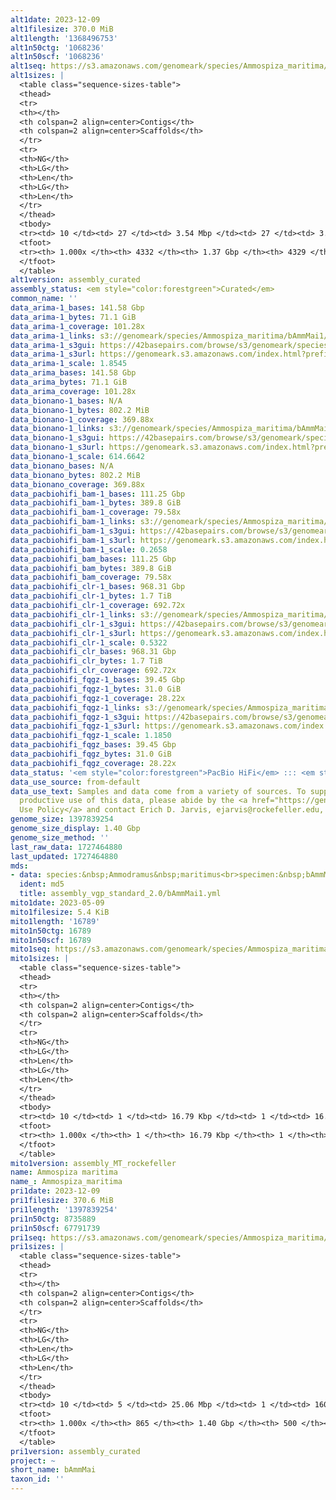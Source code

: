 ```yaml
---
alt1date: 2023-12-09
alt1filesize: 370.0 MiB
alt1length: '1368496753'
alt1n50ctg: '1068236'
alt1n50scf: '1068236'
alt1seq: https://s3.amazonaws.com/genomeark/species/Ammospiza_maritima/bAmmMai1/assembly_curated/bAmmMai1.alt.cur.20231209.fasta.gz
alt1sizes: |
  <table class="sequence-sizes-table">
  <thead>
  <tr>
  <th></th>
  <th colspan=2 align=center>Contigs</th>
  <th colspan=2 align=center>Scaffolds</th>
  </tr>
  <tr>
  <th>NG</th>
  <th>LG</th>
  <th>Len</th>
  <th>LG</th>
  <th>Len</th>
  </tr>
  </thead>
  <tbody>
  <tr><td> 10 </td><td> 27 </td><td> 3.54 Mbp </td><td> 27 </td><td> 3.54 Mbp </td></tr><tr><td> 20 </td><td> 75 </td><td> 2.46 Mbp </td><td> 75 </td><td> 2.46 Mbp </td></tr><tr><td> 30 </td><td> 140 </td><td> 1.82 Mbp </td><td> 140 </td><td> 1.82 Mbp </td></tr><tr><td> 40 </td><td> 225 </td><td> 1.40 Mbp </td><td> 225 </td><td> 1.40 Mbp </td></tr><tr style="background-color:#cccccc;"><td> 50 </td><td> 337 </td><td> 1.07 Mbp </td><td> 337 </td><td> 1.07 Mbp </td></tr><tr><td> 60 </td><td> 485 </td><td> 0.80 Mbp </td><td> 485 </td><td> 0.80 Mbp </td></tr><tr><td> 70 </td><td> 689 </td><td> 0.55 Mbp </td><td> 689 </td><td> 0.55 Mbp </td></tr><tr><td> 80 </td><td> 1005 </td><td> 335.79 Kbp </td><td> 1005 </td><td> 335.79 Kbp </td></tr><tr><td> 90 </td><td> 1628 </td><td> 137.35 Kbp </td><td> 1627 </td><td> 137.38 Kbp </td></tr><tr><td> 100 </td><td> 4332 </td><td> 126  bp </td><td> 4329 </td><td> 7.46 Kbp </td></tr></tbody>
  <tfoot>
  <tr><th> 1.000x </th><th> 4332 </th><th> 1.37 Gbp </th><th> 4329 </th><th> 1.37 Gbp </th></tr>
  </tfoot>
  </table>
alt1version: assembly_curated
assembly_status: <em style="color:forestgreen">Curated</em>
common_name: ''
data_arima-1_bases: 141.58 Gbp
data_arima-1_bytes: 71.1 GiB
data_arima-1_coverage: 101.28x
data_arima-1_links: s3://genomeark/species/Ammospiza_maritima/bAmmMai1/genomic_data/arima/<br>
data_arima-1_s3gui: https://42basepairs.com/browse/s3/genomeark/species/Ammospiza_maritima/bAmmMai1/genomic_data/arima/
data_arima-1_s3url: https://genomeark.s3.amazonaws.com/index.html?prefix=species/Ammospiza_maritima/bAmmMai1/genomic_data/arima/
data_arima-1_scale: 1.8545
data_arima_bases: 141.58 Gbp
data_arima_bytes: 71.1 GiB
data_arima_coverage: 101.28x
data_bionano-1_bases: N/A
data_bionano-1_bytes: 802.2 MiB
data_bionano-1_coverage: 369.88x
data_bionano-1_links: s3://genomeark/species/Ammospiza_maritima/bAmmMai1/genomic_data/bionano/<br>
data_bionano-1_s3gui: https://42basepairs.com/browse/s3/genomeark/species/Ammospiza_maritima/bAmmMai1/genomic_data/bionano/
data_bionano-1_s3url: https://genomeark.s3.amazonaws.com/index.html?prefix=species/Ammospiza_maritima/bAmmMai1/genomic_data/bionano/
data_bionano-1_scale: 614.6642
data_bionano_bases: N/A
data_bionano_bytes: 802.2 MiB
data_bionano_coverage: 369.88x
data_pacbiohifi_bam-1_bases: 111.25 Gbp
data_pacbiohifi_bam-1_bytes: 389.8 GiB
data_pacbiohifi_bam-1_coverage: 79.58x
data_pacbiohifi_bam-1_links: s3://genomeark/species/Ammospiza_maritima/bAmmMai1/genomic_data/pacbio_hifi/<br>
data_pacbiohifi_bam-1_s3gui: https://42basepairs.com/browse/s3/genomeark/species/Ammospiza_maritima/bAmmMai1/genomic_data/pacbio_hifi/
data_pacbiohifi_bam-1_s3url: https://genomeark.s3.amazonaws.com/index.html?prefix=species/Ammospiza_maritima/bAmmMai1/genomic_data/pacbio_hifi/
data_pacbiohifi_bam-1_scale: 0.2658
data_pacbiohifi_bam_bases: 111.25 Gbp
data_pacbiohifi_bam_bytes: 389.8 GiB
data_pacbiohifi_bam_coverage: 79.58x
data_pacbiohifi_clr-1_bases: 968.31 Gbp
data_pacbiohifi_clr-1_bytes: 1.7 TiB
data_pacbiohifi_clr-1_coverage: 692.72x
data_pacbiohifi_clr-1_links: s3://genomeark/species/Ammospiza_maritima/bAmmMai1/genomic_data/pacbio_hifi/<br>
data_pacbiohifi_clr-1_s3gui: https://42basepairs.com/browse/s3/genomeark/species/Ammospiza_maritima/bAmmMai1/genomic_data/pacbio_hifi/
data_pacbiohifi_clr-1_s3url: https://genomeark.s3.amazonaws.com/index.html?prefix=species/Ammospiza_maritima/bAmmMai1/genomic_data/pacbio_hifi/
data_pacbiohifi_clr-1_scale: 0.5322
data_pacbiohifi_clr_bases: 968.31 Gbp
data_pacbiohifi_clr_bytes: 1.7 TiB
data_pacbiohifi_clr_coverage: 692.72x
data_pacbiohifi_fqgz-1_bases: 39.45 Gbp
data_pacbiohifi_fqgz-1_bytes: 31.0 GiB
data_pacbiohifi_fqgz-1_coverage: 28.22x
data_pacbiohifi_fqgz-1_links: s3://genomeark/species/Ammospiza_maritima/bAmmMai1/genomic_data/pacbio_hifi/<br>
data_pacbiohifi_fqgz-1_s3gui: https://42basepairs.com/browse/s3/genomeark/species/Ammospiza_maritima/bAmmMai1/genomic_data/pacbio_hifi/
data_pacbiohifi_fqgz-1_s3url: https://genomeark.s3.amazonaws.com/index.html?prefix=species/Ammospiza_maritima/bAmmMai1/genomic_data/pacbio_hifi/
data_pacbiohifi_fqgz-1_scale: 1.1850
data_pacbiohifi_fqgz_bases: 39.45 Gbp
data_pacbiohifi_fqgz_bytes: 31.0 GiB
data_pacbiohifi_fqgz_coverage: 28.22x
data_status: '<em style="color:forestgreen">PacBio HiFi</em> ::: <em style="color:forestgreen">Arima</em>'
data_use_source: from-default
data_use_text: Samples and data come from a variety of sources. To support fair and
  productive use of this data, please abide by the <a href="https://genome10k.soe.ucsc.edu/data-use-policies/">Data
  Use Policy</a> and contact Erich D. Jarvis, ejarvis@rockefeller.edu, with any questions.
genome_size: 1397839254
genome_size_display: 1.40 Gbp
genome_size_method: ''
last_raw_data: 1727464880
last_updated: 1727464880
mds:
- data: species:&nbsp;Ammodramus&nbsp;maritimus<br>specimen:&nbsp;bAmmMai1<br>projects:&nbsp;<br>&nbsp;&nbsp;-&nbsp;vgp<br>data_location:&nbsp;S3<br>release_to:&nbsp;S3<br>primary:&nbsp;s3://genomeark/species/Ammodramus_maritimus/bAmmMai1/assembly_vgp_standard_2.0/bAmmMai1.standard.pri.20230512.fasta.gz<br>haplotigs:&nbsp;s3://genomeark/species/Ammodramus_maritimus/bAmmMai1/assembly_vgp_standard_2.0/bAmmMai1.standard.alt.20230512.fasta.gz<br>pretext:&nbsp;s3://genomeark/species/Ammodramus_maritimus/bAmmMai1/assembly_vgp_standard_2.0/evaluation/pri/pretext/bAmmMai1_pri__s2.heatmap.pretext<br>kmer_spectra_img:&nbsp;s3://genomeark/species/Ammodramus_maritimus/bAmmMai1/assembly_vgp_standard_2.0/evaluation/merqury/bAmmMai1_png/<br>mito:&nbsp;s3://genomeark/species/Ammodramus_maritimus/bAmmMai1/assembly_MT_rockefeller/bAmmMai1.MT.20230509.fasta.gz<br>pacbio_read_dir:&nbsp;s3://genomeark/species/Ammodramus_maritimus/bAmmMai1/genomic_data/pacbio_hifi/<br>pacbio_read_type:&nbsp;hifi<br>hic_read_dir:&nbsp;s3://genomeark/species/Ammodramus_maritimus/bAmmMai1/genomic_data/arima/<br>bionano_cmap_dir:&nbsp;s3://genomeark/species/Ammodramus_maritimus/bAmmMai1/genomic_data/bionano/<br>pipeline:<br>&nbsp;&nbsp;-&nbsp;hifiasm&nbsp;(0.18.8+galaxy1)<br>&nbsp;&nbsp;-&nbsp;solve&nbsp;(3.7)<br>&nbsp;&nbsp;-&nbsp;yahs&nbsp;(1.2a.2+galaxy1)<br>assembled_by_group:&nbsp;Rockefeller<br>notes:&nbsp;This&nbsp;was&nbsp;a&nbsp;primary/alternate&nbsp;assembly&nbsp;of&nbsp;bAmmMai1&nbsp;(VGL&nbsp;ID&nbsp;is&nbsp;bAmmMar1).&nbsp;This&nbsp;individual&nbsp;had&nbsp;bionano&nbsp;data.&nbsp;HiC&nbsp;scaffolding&nbsp;was&nbsp;performed&nbsp;with&nbsp;yahs.&nbsp;The&nbsp;HiC&nbsp;prep&nbsp;was&nbsp;Arima&nbsp;kit&nbsp;2.&nbsp;This&nbsp;sample&nbsp;arrived&nbsp;with&nbsp;metadata&nbsp;indicating&nbsp;it&nbsp;is&nbsp;a&nbsp;female.&nbsp;
  ident: md5
  title: assembly_vgp_standard_2.0/bAmmMai1.yml
mito1date: 2023-05-09
mito1filesize: 5.4 KiB
mito1length: '16789'
mito1n50ctg: 16789
mito1n50scf: 16789
mito1seq: https://s3.amazonaws.com/genomeark/species/Ammospiza_maritima/bAmmMai1/assembly_MT_rockefeller/bAmmMai1.MT.20230509.fasta.gz
mito1sizes: |
  <table class="sequence-sizes-table">
  <thead>
  <tr>
  <th></th>
  <th colspan=2 align=center>Contigs</th>
  <th colspan=2 align=center>Scaffolds</th>
  </tr>
  <tr>
  <th>NG</th>
  <th>LG</th>
  <th>Len</th>
  <th>LG</th>
  <th>Len</th>
  </tr>
  </thead>
  <tbody>
  <tr><td> 10 </td><td> 1 </td><td> 16.79 Kbp </td><td> 1 </td><td> 16.79 Kbp </td></tr><tr><td> 20 </td><td> 1 </td><td> 16.79 Kbp </td><td> 1 </td><td> 16.79 Kbp </td></tr><tr><td> 30 </td><td> 1 </td><td> 16.79 Kbp </td><td> 1 </td><td> 16.79 Kbp </td></tr><tr><td> 40 </td><td> 1 </td><td> 16.79 Kbp </td><td> 1 </td><td> 16.79 Kbp </td></tr><tr style="background-color:#cccccc;"><td> 50 </td><td> 1 </td><td style="background-color:#ff8888;"> 16.79 Kbp </td><td> 1 </td><td style="background-color:#ff8888;"> 16.79 Kbp </td></tr><tr><td> 60 </td><td> 1 </td><td> 16.79 Kbp </td><td> 1 </td><td> 16.79 Kbp </td></tr><tr><td> 70 </td><td> 1 </td><td> 16.79 Kbp </td><td> 1 </td><td> 16.79 Kbp </td></tr><tr><td> 80 </td><td> 1 </td><td> 16.79 Kbp </td><td> 1 </td><td> 16.79 Kbp </td></tr><tr><td> 90 </td><td> 1 </td><td> 16.79 Kbp </td><td> 1 </td><td> 16.79 Kbp </td></tr><tr><td> 100 </td><td> 1 </td><td> 16.79 Kbp </td><td> 1 </td><td> 16.79 Kbp </td></tr></tbody>
  <tfoot>
  <tr><th> 1.000x </th><th> 1 </th><th> 16.79 Kbp </th><th> 1 </th><th> 16.79 Kbp </th></tr>
  </tfoot>
  </table>
mito1version: assembly_MT_rockefeller
name: Ammospiza maritima
name_: Ammospiza_maritima
pri1date: 2023-12-09
pri1filesize: 370.6 MiB
pri1length: '1397839254'
pri1n50ctg: 8735889
pri1n50scf: 67791739
pri1seq: https://s3.amazonaws.com/genomeark/species/Ammospiza_maritima/bAmmMai1/assembly_curated/bAmmMai1.pri.cur.20231209.fasta.gz
pri1sizes: |
  <table class="sequence-sizes-table">
  <thead>
  <tr>
  <th></th>
  <th colspan=2 align=center>Contigs</th>
  <th colspan=2 align=center>Scaffolds</th>
  </tr>
  <tr>
  <th>NG</th>
  <th>LG</th>
  <th>Len</th>
  <th>LG</th>
  <th>Len</th>
  </tr>
  </thead>
  <tbody>
  <tr><td> 10 </td><td> 5 </td><td> 25.06 Mbp </td><td> 1 </td><td> 160.94 Mbp </td></tr><tr><td> 20 </td><td> 12 </td><td> 18.44 Mbp </td><td> 3 </td><td> 115.88 Mbp </td></tr><tr><td> 30 </td><td> 20 </td><td> 15.70 Mbp </td><td> 4 </td><td> 99.92 Mbp </td></tr><tr><td> 40 </td><td> 30 </td><td> 12.94 Mbp </td><td> 5 </td><td> 78.28 Mbp </td></tr><tr style="background-color:#cccccc;"><td> 50 </td><td> 43 </td><td style="background-color:#88ff88;"> 8.74 Mbp </td><td> 7 </td><td style="background-color:#88ff88;"> 67.79 Mbp </td></tr><tr><td> 60 </td><td> 63 </td><td> 6.03 Mbp </td><td> 10 </td><td> 42.26 Mbp </td></tr><tr><td> 70 </td><td> 91 </td><td> 3.86 Mbp </td><td> 15 </td><td> 22.37 Mbp </td></tr><tr><td> 80 </td><td> 137 </td><td> 2.31 Mbp </td><td> 25 </td><td> 8.80 Mbp </td></tr><tr><td> 90 </td><td> 224 </td><td> 1.15 Mbp </td><td> 50 </td><td> 3.13 Mbp </td></tr><tr><td> 100 </td><td> 865 </td><td> 12.48 Kbp </td><td> 500 </td><td> 12.48 Kbp </td></tr></tbody>
  <tfoot>
  <tr><th> 1.000x </th><th> 865 </th><th> 1.40 Gbp </th><th> 500 </th><th> 1.40 Gbp </th></tr>
  </tfoot>
  </table>
pri1version: assembly_curated
project: ~
short_name: bAmmMai
taxon_id: ''
---
```

